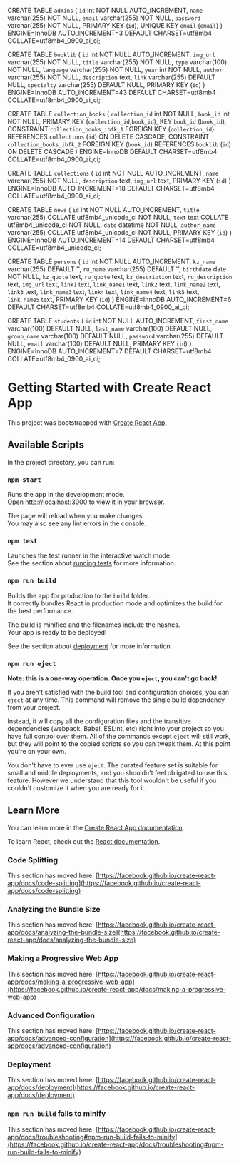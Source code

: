 CREATE TABLE `admins` (
  `id` int NOT NULL AUTO_INCREMENT,
  `name` varchar(255) NOT NULL,
  `email` varchar(255) NOT NULL,
  `password` varchar(255) NOT NULL,
  PRIMARY KEY (`id`),
  UNIQUE KEY `email` (`email`)
) ENGINE=InnoDB AUTO_INCREMENT=3 DEFAULT CHARSET=utf8mb4 COLLATE=utf8mb4_0900_ai_ci;

CREATE TABLE `booklib` (
  `id` int NOT NULL AUTO_INCREMENT,
  `img_url` varchar(255) NOT NULL,
  `title` varchar(255) NOT NULL,
  `type` varchar(100) NOT NULL,
  `language` varchar(255) NOT NULL,
  `year` int NOT NULL,
  `author` varchar(255) NOT NULL,
  `description` text,
  `link` varchar(255) DEFAULT NULL,
  `specialty` varchar(255) DEFAULT NULL,
  PRIMARY KEY (`id`)
) ENGINE=InnoDB AUTO_INCREMENT=43 DEFAULT CHARSET=utf8mb4 COLLATE=utf8mb4_0900_ai_ci;

CREATE TABLE `collection_books` (
  `collection_id` int NOT NULL,
  `book_id` int NOT NULL,
  PRIMARY KEY (`collection_id`,`book_id`),
  KEY `book_id` (`book_id`),
  CONSTRAINT `collection_books_ibfk_1` FOREIGN KEY (`collection_id`) REFERENCES `collections` (`id`) ON DELETE CASCADE,
  CONSTRAINT `collection_books_ibfk_2` FOREIGN KEY (`book_id`) REFERENCES `booklib` (`id`) ON DELETE CASCADE
) ENGINE=InnoDB DEFAULT CHARSET=utf8mb4 COLLATE=utf8mb4_0900_ai_ci;

CREATE TABLE `collections` (
  `id` int NOT NULL AUTO_INCREMENT,
  `name` varchar(255) NOT NULL,
  `description` text,
  `img_url` text,
  PRIMARY KEY (`id`)
) ENGINE=InnoDB AUTO_INCREMENT=18 DEFAULT CHARSET=utf8mb4 COLLATE=utf8mb4_0900_ai_ci;

CREATE TABLE `news` (
  `id` int NOT NULL AUTO_INCREMENT,
  `title` varchar(255) COLLATE utf8mb4_unicode_ci NOT NULL,
  `text` text COLLATE utf8mb4_unicode_ci NOT NULL,
  `date` datetime NOT NULL,
  `author_name` varchar(255) COLLATE utf8mb4_unicode_ci NOT NULL,
  PRIMARY KEY (`id`)
) ENGINE=InnoDB AUTO_INCREMENT=14 DEFAULT CHARSET=utf8mb4 COLLATE=utf8mb4_unicode_ci;

CREATE TABLE `persons` (
  `id` int NOT NULL AUTO_INCREMENT,
  `kz_name` varchar(255) DEFAULT '',
  `ru_name` varchar(255) DEFAULT '',
  `birthdate` date NOT NULL,
  `kz_quote` text,
  `ru_quote` text,
  `kz_description` text,
  `ru_description` text,
  `img_url` text,
  `link1` text,
  `link_name1` text,
  `link2` text,
  `link_name2` text,
  `link3` text,
  `link_name3` text,
  `link4` text,
  `link_name4` text,
  `link5` text,
  `link_name5` text,
  PRIMARY KEY (`id`)
) ENGINE=InnoDB AUTO_INCREMENT=6 DEFAULT CHARSET=utf8mb4 COLLATE=utf8mb4_0900_ai_ci;

CREATE TABLE `students` (
  `id` int NOT NULL AUTO_INCREMENT,
  `first_name` varchar(100) DEFAULT NULL,
  `last_name` varchar(100) DEFAULT NULL,
  `group_name` varchar(100) DEFAULT NULL,
  `password` varchar(255) DEFAULT NULL,
  `email` varchar(100) DEFAULT NULL,
  PRIMARY KEY (`id`)
) ENGINE=InnoDB AUTO_INCREMENT=7 DEFAULT CHARSET=utf8mb4 COLLATE=utf8mb4_0900_ai_ci;





# Getting Started with Create React App

This project was bootstrapped with [Create React App](https://github.com/facebook/create-react-app).

## Available Scripts

In the project directory, you can run:

### `npm start`

Runs the app in the development mode.\
Open [http://localhost:3000](http://localhost:3000) to view it in your browser.

The page will reload when you make changes.\
You may also see any lint errors in the console.

### `npm test`

Launches the test runner in the interactive watch mode.\
See the section about [running tests](https://facebook.github.io/create-react-app/docs/running-tests) for more information.

### `npm run build`

Builds the app for production to the `build` folder.\
It correctly bundles React in production mode and optimizes the build for the best performance.

The build is minified and the filenames include the hashes.\
Your app is ready to be deployed!

See the section about [deployment](https://facebook.github.io/create-react-app/docs/deployment) for more information.

### `npm run eject`

**Note: this is a one-way operation. Once you `eject`, you can't go back!**

If you aren't satisfied with the build tool and configuration choices, you can `eject` at any time. This command will remove the single build dependency from your project.

Instead, it will copy all the configuration files and the transitive dependencies (webpack, Babel, ESLint, etc) right into your project so you have full control over them. All of the commands except `eject` will still work, but they will point to the copied scripts so you can tweak them. At this point you're on your own.

You don't have to ever use `eject`. The curated feature set is suitable for small and middle deployments, and you shouldn't feel obligated to use this feature. However we understand that this tool wouldn't be useful if you couldn't customize it when you are ready for it.

## Learn More

You can learn more in the [Create React App documentation](https://facebook.github.io/create-react-app/docs/getting-started).

To learn React, check out the [React documentation](https://reactjs.org/).

### Code Splitting

This section has moved here: [https://facebook.github.io/create-react-app/docs/code-splitting](https://facebook.github.io/create-react-app/docs/code-splitting)

### Analyzing the Bundle Size

This section has moved here: [https://facebook.github.io/create-react-app/docs/analyzing-the-bundle-size](https://facebook.github.io/create-react-app/docs/analyzing-the-bundle-size)

### Making a Progressive Web App

This section has moved here: [https://facebook.github.io/create-react-app/docs/making-a-progressive-web-app](https://facebook.github.io/create-react-app/docs/making-a-progressive-web-app)

### Advanced Configuration

This section has moved here: [https://facebook.github.io/create-react-app/docs/advanced-configuration](https://facebook.github.io/create-react-app/docs/advanced-configuration)

### Deployment

This section has moved here: [https://facebook.github.io/create-react-app/docs/deployment](https://facebook.github.io/create-react-app/docs/deployment)

### `npm run build` fails to minify

This section has moved here: [https://facebook.github.io/create-react-app/docs/troubleshooting#npm-run-build-fails-to-minify](https://facebook.github.io/create-react-app/docs/troubleshooting#npm-run-build-fails-to-minify)

